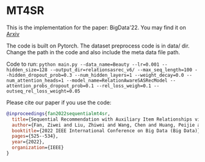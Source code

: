 # MT4SR
This is the implementation for the paper:
BigData'22. You may find it on [Arxiv](https://arxiv.org/pdf/2210.13572.pdf)

The code is built on Pytorch.
The dataset preprocess code is in data/ dir. Change the path in the code and also include the meta data file path.

Code to run:
```python main.py --data_name=Beauty --lr=0.001 --hidden_size=128 --output_dir=relationsasrec_v6/ --max_seq_length=100 --hidden_dropout_prob=0.3 --num_hidden_layers=1 --weight_decay=0.0 --num_attention_heads=1 --model_name=RelationAwareSASRecModel --attention_probs_dropout_prob=0.1 --rel_loss_weigh=0.1 --outseq_rel_loss_weight=0.05```

Please cite our paper if you use the code:
```bibtex
@inproceedings{fan2022sequentialmt4sr,
  title={Sequential Recommendation with Auxiliary Item Relationships via Multi-Relational Transformer},
  author={Fan, Ziwei and Liu, Zhiwei and Wang, Chen and Huang, Peijie and Peng, Hao and Philip, S Yu},
  booktitle={2022 IEEE International Conference on Big Data (Big Data)},
  pages={525--534},
  year={2022},
  organization={IEEE}
}
```
